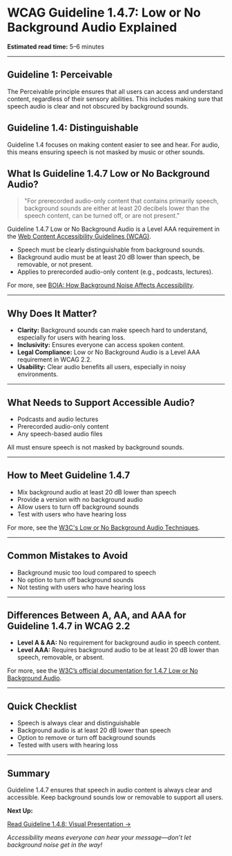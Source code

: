 <!--
title: 1.4.7 - Low or No Background Audio
series: Making the Web Accessible for All
description: A practical guide to WCAG Guideline 1.4.7 (Low or No Background Audio)—what it means, why it matters, and how to ensure audio content is accessible for everyone.
keywords: wcag 1.4.7, background audio, accessibility, web standards, audio clarity, speech
image: WCAG-Series-1.4.7.png
imageAlt: Blue text on yellow background saying, "Web Content Accessibiilty Guiedlines (WCAG) 1.4.7 Explained, Low or No Background Audio"
status: published
date: 2025-07-01
excerpt: This guideline ensures speech audio is clear and not obscured by background sounds.
-->

# **WCAG Guideline 1.4.7: Low or No Background Audio Explained**

**Estimated read time:** 5–6 minutes

---

## **Guideline 1: Perceivable**

The Perceivable principle ensures that all users can access and understand content, regardless of their sensory abilities. This includes making sure that speech audio is clear and not obscured by background sounds.

## **Guideline 1.4: Distinguishable**

Guideline 1.4 focuses on making content easier to see and hear. For audio, this means ensuring speech is not masked by music or other sounds.

## **What Is Guideline 1.4.7 Low or No Background Audio?**

<!-- [Illustration: Speaker icon with a music note faded behind a clear speech bubble] -->

> "For prerecorded audio-only content that contains primarily speech, background sounds are either at least 20 decibels lower than the speech content, can be turned off, or are not present."

Guideline 1.4.7 Low or No Background Audio is a Level AAA requirement in the [Web Content Accessibility Guidelines (WCAG)](https://www.w3.org/WAI/WCAG22/quickref/#low-or-no-background-audio).

- Speech must be clearly distinguishable from background sounds.
- Background audio must be at least 20 dB lower than speech, be removable, or not present.
- Applies to prerecorded audio-only content (e.g., podcasts, lectures).

For more, see [BOIA: How Background Noise Affects Accessibility](https://www.boia.org/blog/how-background-noise-affects-accessibility).

---

## **Why Does It Matter?**

<!-- [Infographic: Ear icon, speech bubble, and a warning sign for unclear audio] -->

- **Clarity:** Background sounds can make speech hard to understand, especially for users with hearing loss.
- **Inclusivity:** Ensures everyone can access spoken content.
- **Legal Compliance:** Low or No Background Audio is a Level AAA requirement in WCAG 2.2.
- **Usability:** Clear audio benefits all users, especially in noisy environments.

---

## **What Needs to Support Accessible Audio?**

<!-- [Grid: Podcast, lecture, and audio player, all with clear speech and minimal background noise] -->

- Podcasts and audio lectures
- Prerecorded audio-only content
- Any speech-based audio files

All must ensure speech is not masked by background sounds.

---

## **How to Meet Guideline 1.4.7**

<!-- [Side-by-side: Audio waveform with loud background vs. waveform with clear speech and low background] -->

- Mix background audio at least 20 dB lower than speech
- Provide a version with no background audio
- Allow users to turn off background sounds
- Test with users who have hearing loss

For more, see the [W3C's Low or No Background Audio Techniques](https://www.w3.org/WAI/WCAG22/Techniques/general/G56).

---

## **Common Mistakes to Avoid**

<!-- [Do/Don't graphic: Left side with clear speech, right side with loud background music] -->

- Background music too loud compared to speech
- No option to turn off background sounds
- Not testing with users who have hearing loss

---

## **Differences Between A, AA, and AAA for Guideline 1.4.7 in WCAG 2.2**

<!-- [Infographic: Three columns labeled A, AA, AAA with example requirements for each] -->

- **Level A & AA:** No requirement for background audio in speech content.
- **Level AAA:** Requires background audio to be at least 20 dB lower than speech, removable, or absent.

For more, see the [W3C’s official documentation for 1.4.7 Low or No Background Audio](https://www.w3.org/WAI/WCAG22/Understanding/low-or-no-background-audio.html).

---

## **Quick Checklist**

<!-- [Checklist graphic: Icons for audio, speech, and background music] -->

- Speech is always clear and distinguishable
- Background audio is at least 20 dB lower than speech
- Option to remove or turn off background sounds
- Tested with users with hearing loss

---

## **Summary**

<!-- [Illustration: User listening to a podcast with clear speech and no distracting background music] -->

Guideline 1.4.7 ensures that speech in audio content is always clear and accessible. Keep background sounds low or removable to support all users.

**Next Up:**

[Read Guideline 1.4.8: Visual Presentation →](WCAG-Guideline-1-4-8-Visual-Presentation-Explained)

*Accessibility means everyone can hear your message—don’t let background noise get in the way!*
